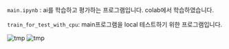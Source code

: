 ```main.ipynb``` : ai를 학습하고 평가하는 프로그램입니다. colab에서 학습하였습니다.

```train_for_test_with_cpu```: main프로그램을 local 테스트하기 위한 프로그램입니다.

![tmp](model_weight/weight_2024-06-24_22-05-46matrix.png)
![tmp](model_weight/weight_2024-06-24_22-05-46lr.png)

